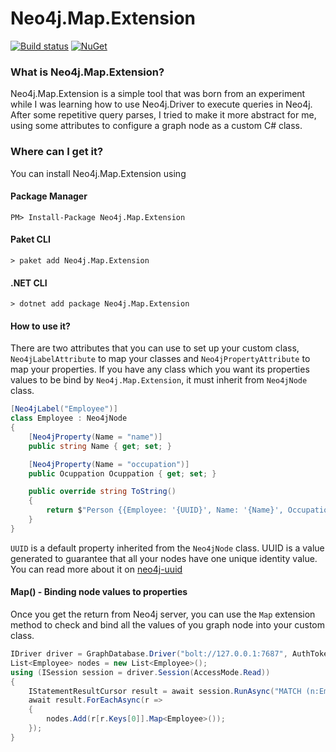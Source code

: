 # Neo4j.Map.Extension

[![Build status](https://ci.appveyor.com/api/projects/status/65kgw70j31ra7hlt?svg=true)](https://ci.appveyor.com/project/italopessoa/neo4j-map-extension) [![NuGet](https://img.shields.io/badge/nuget-v1.0.1-blue.svg)](https://www.nuget.org/packages/Neo4j.Map.Extension/)

### What is Neo4j.Map.Extension?
Neo4j.Map.Extension is a simple tool that was born from an experiment while I was learning how to use Neo4j.Driver to execute queries in Neo4j. After some repetitive query parses, I tried to make it more abstract for me, using some attributes to configure a graph node as a custom C# class.
### Where can I get it?

You can install Neo4j.Map.Extension using
#### Package Manager
`PM> Install-Package Neo4j.Map.Extension`

#### Paket CLI
`> paket add Neo4j.Map.Extension`
#### .NET CLI
`> dotnet add package Neo4j.Map.Extension`

#### How to use it?
There are two attributes that you can use to set up your custom class, ``Neo4jLabelAttribute`` to map your classes and ``Neo4jPropertyAttribute`` to map your properties.  If you have any class which you want its properties values to be bind by ``Neo4j.Map.Extension``, it must inherit from ``Neo4jNode`` class.

```C#
[Neo4jLabel("Employee")]
class Employee : Neo4jNode
{
    [Neo4jProperty(Name = "name")]
    public string Name { get; set; }

    [Neo4jProperty(Name = "occupation")]
    public Ocuppation Ocuppation { get; set; }

    public override string ToString()
    {
        return $"Person {{Employee: '{UUID}', Name: '{Name}', Occupation: '{Ocuppation}'}}";
    }
}
```
``UUID`` is a default property inherited from the ``Neo4jNode`` class. UUID is a value generated to guarantee that all your nodes have one unique identity value. You can read more about it on [neo4j-uuid](https://github.com/graphaware/neo4j-uuid)

#### Map() - Binding node values to properties

Once you get the return from Neo4j server, you can use the ``Map`` extension method to check and bind all the values of you graph node into your custom class.

```C#
IDriver driver = GraphDatabase.Driver("bolt://127.0.0.1:7687", AuthTokens.None);
List<Employee> nodes = new List<Employee>();
using (ISession session = driver.Session(AccessMode.Read))
{
    IStatementResultCursor result = await session.RunAsync("MATCH (n:Employee) return n");
    await result.ForEachAsync(r =>
    {
        nodes.Add(r[r.Keys[0]].Map<Employee>());
    });
}
```

